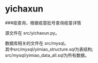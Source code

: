 # yichaxun
###疫查询，根据疫苗批号查询疫苗详情  

源文件在 src/yichaxun.py。  

数据库相关的文件在 src/mysql。   
其中src/mysql/yimiao_structure.sql为表结构;  
src/mysql/yimiao_data_all.sql为所有数据。
